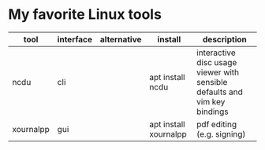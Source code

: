 My favorite Linux tools
=======================

| tool      | interface | alternative | install               | description                                                               |
|-----------|-----------|-------------|-----------------------|---------------------------------------------------------------------------|
| ncdu      | cli       |             | apt install ncdu      | interactive disc usage viewer with sensible defaults and vim key bindings |
| xournalpp | gui       |             | apt install xournalpp | pdf editing (e.g. signing)                                                |

